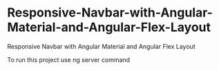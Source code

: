 # Responsive-Navbar-with-Angular-Material-and-Angular-Flex-Layout
Responsive Navbar with Angular Material and Angular Flex Layout

To run this project use ng server command
